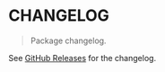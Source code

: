# CHANGELOG

> Package changelog.

See [GitHub Releases](https://github.com/stdlib-js/constants-time-milliseconds-in-minute/releases) for the changelog.